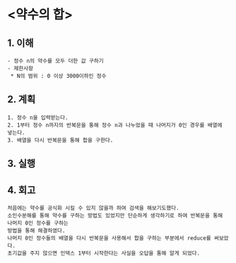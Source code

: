 # <약수의 합>

## 1. 이해 

    - 정수 n의 약수를 모두 더한 값 구하기
    - 제한사항
     * N의 범위 : 0 이상 3000이하인 정수

## 2. 계획

    1. 정수 n을 입력받는다.
    2. 1부터 정수 n까지의 반복문을 통해 정수 n과 나누었을 때 나머지가 0인 경우를 배열에 넣는다.
    3. 배열을 다시 반복문을 통해 합을 구한다.

## 3. 실행

## 4. 회고

    처음에는 약수를 공식화 시킬 수 있지 않을까 하여 검색을 해보기도했다.
    소인수분해를 통해 약수를 구하는 방법도 있었지만 단순하게 생각하기로 하여 반복문을 통해 나머지 0인 정수를 구하는
    방법을 통해 해결하였다.
    나머지 0인 정수들의 배열을 다시 반복문을 사용해서 합을 구하는 부분에서 reduce를 써보았다.
    초기값을 주지 않으면 인덱스 1부터 시작한다는 사실을 오답을 통해 알게 되었다.
